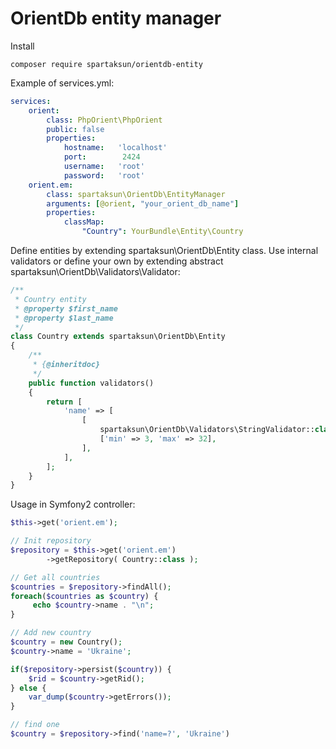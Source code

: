 OrientDb entity manager
=============================

Install
```code
composer require spartaksun/orientdb-entity
```
Example of services.yml:
```yml 
services:
    orient:
        class: PhpOrient\PhpOrient
        public: false
        properties:
            hostname:   'localhost'
            port:        2424
            username:   'root'
            password:   'root'
    orient.em:
        class: spartaksun\OrientDb\EntityManager
        arguments: [@orient, "your_orient_db_name"]
        properties:
            classMap:
                "Country": YourBundle\Entity\Country
```

Define entities by extending spartaksun\OrientDb\Entity class. 
Use internal validators or define your own by extending abstract spartaksun\OrientDb\Validators\Validator:
```php
/**
 * Country entity
 * @property $first_name
 * @property $last_name
 */
class Country extends spartaksun\OrientDb\Entity
{
    /**
     * {@inheritdoc}
     */
    public function validators()
    {
        return [
            'name' => [
                [
                    spartaksun\OrientDb\Validators\StringValidator::class, 
                    ['min' => 3, 'max' => 32],
                ],
            ],
        ];
    }
}
```


Usage in Symfony2 controller:
```php
$this->get('orient.em');
```

```php
// Init repository
$repository = $this->get('orient.em')
        ->getRepository( Country::class );
```    
    
```php
// Get all countries
$countries = $repository->findAll();
foreach($countries as $country) {
     echo $country->name . "\n";
}
```
        
```php
// Add new country
$country = new Country();
$country->name = 'Ukraine';
```
        
```php
if($repository->persist($country)) {
    $rid = $country->getRid();
} else {
    var_dump($country->getErrors());
}
```   
     
```php
// find one
$country = $repository->find('name=?', 'Ukraine')
```
    
